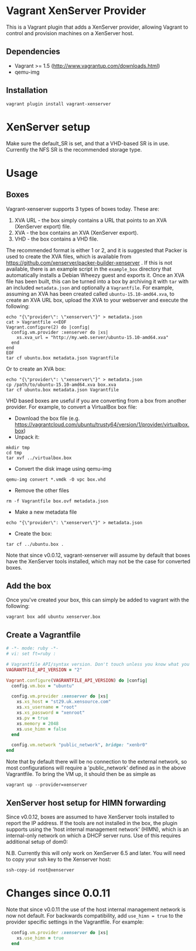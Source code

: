 # Vagrant XenServer Provider

This is a Vagrant plugin that adds a XenServer provider, allowing Vagrant to
control and provision machines on a XenServer host.

## Dependencies
* Vagrant >= 1.5 (http://www.vagrantup.com/downloads.html)
* qemu-img

## Installation
```shell
vagrant plugin install vagrant-xenserver
```

# XenServer setup

Make sure the default_SR is set, and that a VHD-based SR is in
use. Currently the NFS SR is the recommended storage type.

# Usage

## Boxes

Vagrant-xenserver supports 3 types of boxes today. These are:

1. XVA URL - the box simply contains a URL that points to an XVA
   (XenServer export) file.
2. XVA - the box contains an XVA (XenServer export).
3. VHD - the box contains a VHD file.

The recommended format is either 1 or 2, and it is suggested that
Packer is used to create the XVA files, which is available from
https://github.com/xenserver/packer-builder-xenserver . If this is not
available, there is an example script in the `example_box` directory
that automatically installs a Debian Wheezy guest and exports it. Once
an XVA file has been built, this can be turned into a box by archiving
it with `tar` with an included `metadata.json` and optionally a
`Vagrantfile`. For example, assuming an XVA has been created called
`ubuntu-15.10-amd64.xva`, to create an XVA URL box, upload the XVA to
your webserver and execute the following:

```shell
echo "{\"provider\": \"xenserver\"}" > metadata.json
cat > Vagrantfile <<EOF
Vagrant.configure(2) do |config|
  config.vm.provider :xenserver do |xs|
    xs.xva_url = "http://my.web.server/ubuntu-15.10-amd64.xva"
  end
end
EOF
tar cf ubuntu.box metadata.json Vagrantfile
```

Or to create an XVA box:

```shell
echo "{\"provider\": \"xenserver\"}" > metadata.json
cp /path/to/ubuntu-15.10-amd64.xva box.xva
tar cf ubuntu.box metadata.json Vagrantfile
```

VHD based boxes are useful if you are converting from a box from
another provider. For example, to convert a VirtualBox box file:

* Download the box file (e.g. https://vagrantcloud.com/ubuntu/trusty64/version/1/provider/virtualbox.box)
* Unpack it:
```shell
mkdir tmp
cd tmp
tar xvf ../virtualbox.box
```
* Convert the disk image using qemu-img
```shell
qemu-img convert *.vmdk -O vpc box.vhd
```
* Remove the other files
```shell
rm -f Vagrantfile box.ovf metadata.json 
```
* Make a new metadata file
```shell
echo "{\"provider\": \"xenserver\"}" > metadata.json
```
* Create the box:
```shell
tar cf ../ubuntu.box .
```

Note that since v0.0.12, vagrant-xenserver will assume by default that
boxes have the XenServer tools installed, which may not be the case
for converted boxes.

## Add the box

Once you've created your box, this can simply be added to vagrant with
the following:

```shell
vagrant box add ubuntu xenserver.box
```

## Create a Vagrantfile

```ruby
# -*- mode: ruby -*-
# vi: set ft=ruby :

# Vagrantfile API/syntax version. Don't touch unless you know what you're doing!
VAGRANTFILE_API_VERSION = "2"

Vagrant.configure(VAGRANTFILE_API_VERSION) do |config|
  config.vm.box = "ubuntu"

  config.vm.provider :xenserver do |xs|
    xs.xs_host = "st29.uk.xensource.com"
    xs.xs_username = "root"
    xs.xs_password = "xenroot"
    xs.pv = true
    xs.memory = 2048
    xs.use_himn = false
  end

  config.vm.network "public_network", bridge: "xenbr0"
end
```

Note that by default there will be no connection to the external
network, so most configurations will require a 'public_network'
defined as in the above Vagrantfile.  To bring the VM up, it should
then be as simple as

```shell
vagrant up --provider=xenserver
```

## XenServer host setup for HIMN forwarding

Since v0.0.12, boxes are assumed to have XenServer tools installed to
report the IP address. If the tools are not installed in the box, the
plugin supports using the 'host internal management network' (HIMN),
which is an internal-only network on which a DHCP server runs. Use of
this requires additional setup of dom0:

N.B. Currently this will only work on XenServer 6.5 and later.
You will need to copy your ssh key to the Xenserver host:

    ssh-copy-id root@xenserver

# Changes since 0.0.11
Note that since v0.0.11 the use of the host internal management network is now
not default. For backwards compatibility, add `use_himn = true` to the provider
specific settings in the Vagrantfile. For example:

```ruby
  config.vm.provider :xenserver do |xs|
    xs.use_himn = true
  end
```


